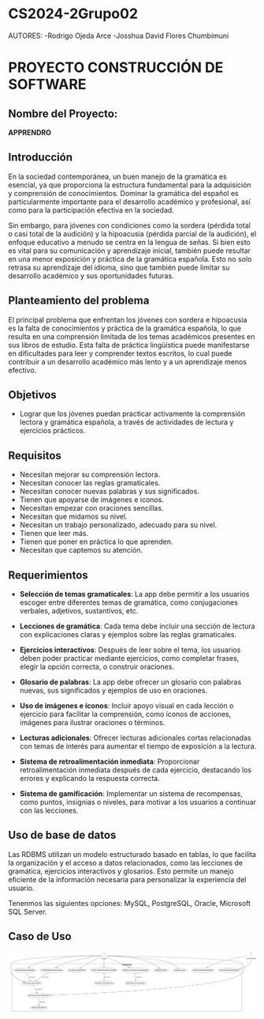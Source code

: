 # CS2024-2Grupo02

AUTORES:
-Rodrigo Ojeda Arce
-Josshua David Flores Chumbimuni

# PROYECTO CONSTRUCCIÓN DE SOFTWARE

## Nombre del Proyecto:
**APPRENDRO**

## Introducción

En la sociedad contemporánea, un buen manejo de la gramática es esencial, ya que proporciona la estructura fundamental para la adquisición y comprensión de conocimientos. Dominar la gramática del español es particularmente importante para el desarrollo académico y profesional, así como para la participación efectiva en la sociedad.

Sin embargo, para jóvenes con condiciones como la sordera (pérdida total o casi total de la audición) y la hipoacusia (pérdida parcial de la audición), el enfoque educativo a menudo se centra en la lengua de señas. Si bien esto es vital para su comunicación y aprendizaje inicial, también puede resultar en una menor exposición y práctica de la gramática española. Esto no solo retrasa su aprendizaje del idioma, sino que también puede limitar su desarrollo académico y sus oportunidades futuras.

## Planteamiento del problema

El principal problema que enfrentan los jóvenes con sordera e hipoacusia es la falta de conocimientos y práctica de la gramática española, lo que resulta en una comprensión limitada de los temas académicos presentes en sus libros de estudio. Esta falta de práctica lingüística puede manifestarse en dificultades para leer y comprender textos escritos, lo cual puede contribuir a un desarrollo académico más lento y a un aprendizaje menos efectivo.

## Objetivos

- Lograr que los jóvenes puedan practicar activamente la comprensión lectora y gramática española, a través de actividades de lectura y ejercicios prácticos.

## Requisitos

- Necesitan mejorar su comprensión lectora.
- Necesitan conocer las reglas gramaticales.
- Necesitan conocer nuevas palabras y sus significados.
- Tienen que apoyarse de imágenes e iconos.
- Necesitan empezar con oraciones sencillas.
- Necesitan que midamos su nivel.
- Necesitan un trabajo personalizado, adecuado para su nivel.
- Tienen que leer más.
- Tienen que poner en práctica lo que aprenden.
- Necesitan que captemos su atención.

## Requerimientos

- **Selección de temas gramaticales**: La app debe permitir a los usuarios escoger entre diferentes temas de gramática, como conjugaciones verbales, adjetivos, sustantivos, etc.

- **Lecciones de gramática**: Cada tema debe incluir una sección de lectura con explicaciones claras y ejemplos sobre las reglas gramaticales.

- **Ejercicios interactivos**: Después de leer sobre el tema, los usuarios deben poder practicar mediante ejercicios, como completar frases, elegir la opción correcta, o construir oraciones.

- **Glosario de palabras**: La app debe ofrecer un glosario con palabras nuevas, sus significados y ejemplos de uso en oraciones.

- **Uso de imágenes e íconos**: Incluir apoyo visual en cada lección o ejercicio para facilitar la comprensión, como íconos de acciones, imágenes para ilustrar oraciones o términos.

- **Lecturas adicionales**: Ofrecer lecturas adicionales cortas relacionadas con temas de interés para aumentar el tiempo de exposición a la lectura.

- **Sistema de retroalimentación inmediata**: Proporcionar retroalimentación inmediata después de cada ejercicio, destacando los errores y explicando la respuesta correcta.

- **Sistema de gamificación**: Implementar un sistema de recompensas, como puntos, insignias o niveles, para motivar a los usuarios a continuar con las lecciones.


## Uso de base de datos

Las RDBMS utilizan un modelo estructurado basado en tablas, lo que facilita la organización y el acceso a datos relacionados, como las lecciones de gramática, ejercicios interactivos y glosarios. Esto permite un manejo eficiente de la información necesaria para personalizar la experiencia del usuario.

Tenenmos las siguientes opciones: MySQL, PostgreSQL, Oracle, Microsoft SQL Server.

## Caso de Uso

![Texto alternativo](Imagenes/CasoDeUso.png)